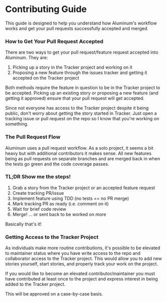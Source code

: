 # Contributing Guide

This guide is designed to help you understand how Aluminum's workflow works and
get your pull requests successfully accepted and merged.

### How to Get Your Pull Request Accepted
There are two ways to get your pull request/feature request accepted into Aluminum.
They are:
1. Picking up a story in the Tracker project and working on it
1. Proposing a new feature through the issues tracker and getting it accepted on the Tracker project

Both methods require the feature in question to be in the Tracker project to be accepted.
Picking up an existing story or proposing a new feature (and getting it approved) ensure
that your pull request will get accepted.

Since not everyone has access to the Tracker project despite it being public, don't worry about
getting the story started in Tracker. Just open a tracking issue or pull request on the repo
so I know that you're working on something.

### The Pull Request Flow
Aluminum uses a pull request workflow. As a solo project, it seems a bit heavy but with
additional contributors it makes sense. All new features being as pull requests on separate
branches and are merged back in when the tests go green and the code coverage passes.

### TL;DR Show me the steps!
1. Grab a story from the Tracker project or an accepted feature request
1. Create tracking PR/issue
1. Implement feature using TDD (no tests == no PR merge)
1. Mark tracking PR as ready (i.e. comment on it)
1. Wait for brief code review
1. Merge! ... or sent back to be worked on more

Basically that's it!

### Getting Access to the Tracker Project
As individuals make more routine contributions, it's possible to be elevated to
maintainer status where you have write access to the repo and collaborator access
to the Tracker project. This would allow you to add new stories yourself, start stories,
and properly track your work on the project.

If you would like to become an elevated contributor/maintainer you must have contributed at
least once to the project and express interest in being added to the Tracker project.

This will be approved on a case-by-case basis.
